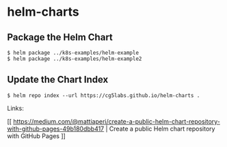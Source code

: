 # helm-charts

## Package the Helm Chart

```
$ helm package ../k8s-examples/helm-example
$ helm package ../k8s-examples/helm-example2
```

## Update the Chart Index

```
$ helm repo index --url https://cg5labs.github.io/helm-charts .
```

Links:

[[ https://medium.com/@mattiaperi/create-a-public-helm-chart-repository-with-github-pages-49b180dbb417 | Create a public Helm chart repository with GitHub Pages ]]


